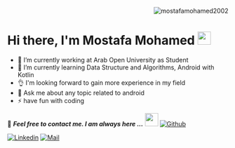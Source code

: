 <p align="right"> <img src="https://komarev.com/ghpvc/?username=mostafamohamed2002&label=Profile%20views&color=0e75b6&style=flat" alt="mostafamohamed2002" /> </p>

<h1 align="left">Hi there, I'm Mostafa Mohamed <img src="https://raw.githubusercontent.com/MartinHeinz/MartinHeinz/master/wave.gif" width="30px"> </h1>


- 🔭 I’m currently working at Arab Open University as Student
- 🌱 I’m currently learning Data Structure and Algorithms, Android with Kotlin
- 👌 I'm looking forward to gain more experience in my field<br>
- 💬 Ask me about any topic related to android<br>
- ⚡ have fun with coding

📝 ***Feel free to contact me. I am always here ...*** <img src="https://media.giphy.com/media/WUlplcMpOCEmTGBtBW/giphy.gif" width="30">  [![Github](https://img.shields.io/github/followers/MostafaMohamed2002?label=Follow%20Me&style=social)](https://github.com/MostafaMohamed2002)

[![Linkedin](https://img.shields.io/badge/LinkedIn-Mostafa%20Mohamed-blue?logo=Linkedin&logoColor=blue&labelColor=black)](https://www.linkedin.com/in/mostafa-mohamed-635a82168/)
[![Mail](https://img.shields.io/badge/Mostafa0Mohamed2002@gmail.com-blue?logo=Gmail&logoColor=blue&labelColor=black)](mailto:Mostafa0Mohamed2002@gmail.com) 



<!-- <img style="border-radius: 5px; margin-bottom: 5px" alt="Github Contribution Stats" width="330px" height="240px" src="https://github-contribution-stats.vercel.app/api/?username=MostafaMohamed2002" /> -->
<!-- <img style="border-radius: 5px; margin: 0 0 5px 35px;" alt="GIF" width="320px" height="240px" src="https://miro.medium.com/max/875/1*Urc28sbnORGOW5oyohQ06g.gif" /> -->
</p> 
<!-- ![snake gif](https://github.com/mena-rizkalla/MostafaMohamed2002/blob/output/github-contribution-grid-snake.gif) -->

<!--  
## 📈 My Contributions <br>
![trophy](https://github-profile-trophy.vercel.app/?username=MostafaMohamed2002&theme=onedark) -->

<!--  
### Languages and Tools
<table align="center">
    <td align="center" width="96">
        <img src="https://seeklogo.com/images/A/android-new-2019-logo-3CD3BC571C-seeklogo.com.png" width="55"/>
        <br>Android
    </td>
    <td align="center" width="96">
        <img src="https://seeklogo.com/images/J/java-logo-7F8B35BAB3-seeklogo.com.png" width="43"/>
        <br>&nbsp;&nbsp;Java&nbsp;&nbsp;
    </td>
    <td align="center" width="96">
        <img src="https://seeklogo.com/images/K/kotlin-logo-30C1970B05-seeklogo.com.png" width="48"/>
        <br>&nbsp;Kotlin&nbsp;
    <td align="center" width="96">
        <img src="https://seeklogo.com/images/I/intellij-idea-logo-F0395EF783-seeklogo.com.png" width="48"/>
        <br>&nbsp;Intellij&nbsp;
    </td>
    <td align="center" width="96">
        <img src="https://seeklogo.com/images/G/git-logo-CD8D6F1C09-seeklogo.com.png" width="48" alt="Rxjava"/>
        <br>&nbsp;&nbsp;&nbsp;Git&nbsp;&nbsp;&nbsp;&nbsp;
    </td>
</table> -->

<!-- 
![Anurag's GitHub stats](https://github-readme-stats.vercel.app/api?username=MostafaMohamed2002&show_icons=true&theme=Settingcardlocale) -->


<!--
[![spotify-github-profile](https://spotify-github-profile.vercel.app/api/view?uid=qtnee79gabipmmjaihdcp1zz5&cover_image=true&theme=default&bar_color=53b14f&bar_color_cover=true)](https://github.com/kittinan/spotify-github-profile)
-->
<!-- [![Top Langs](https://github-readme-stats.vercel.app/api/top-langs/?username=mostafamohamed2002&layout=compact)](https://github.com/anuraghazra/github-readme-stats) -->
